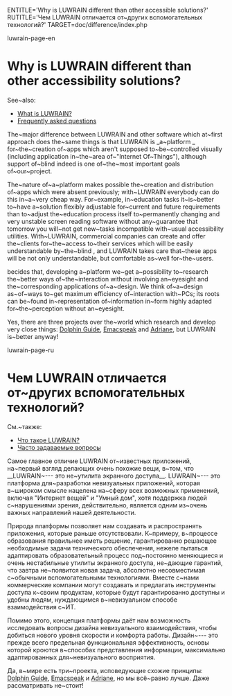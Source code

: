 
ENTITLE='Why is LUWRAIN different than other accessible solutions?'
RUTITLE='Чем LUWRAIN отличается от~других вспомогательных технологий?'
TARGET=doc/difference/index.php

luwrain-page-en

# Why is LUWRAIN different than other accessibility solutions?

See~also:

* [What is LUWRAIN?](local:/doc/about/)
* [Frequently asked questions](local:/doc/faq/)

The~major difference between LUWRAIN and other software which at~first approach does the~same things 
is that LUWRAIN is _a~platform _ for~the~creation of~apps which aren't supposed to~be~controlled visually
(including application in~the~area of~"Internet Of~Things"),
although support of~blind indeed is  one of~the~most important goals of~our~project.

The~nature of~a~platform makes possible the~creation and distribution of~apps which were absent previously;
with~LUWRAIN everybody can do this in~a~very cheap way.
For~example, in~education tasks  it~is~better to~have a~solution flexibly adjustable  for~current and future requirements
than  to~adjust the~education process itself to~permanently changing and very unstable screen reading software
without any~guarantee that tomorrow you will~not get new~tasks incompatible with~usual accessibility utilities.
With~LUWRAIN, commercial companies can create and offer the~clients for~the~access to~their services which will be easily understandable by~the~blind ,
and LUWRAIN  takes care that~these apps will be
not only understandable, but comfortable as~well for~the~users.

becides that,  developing a~platform we~get a~possibility to~research
the~better ways of~the~interaction without involving an~eyesight  and the~corresponding applications of~a~design.
We think of~a~design  as~of~ways  to~get maximum  efficiency of~interaction with~PCs;
its roots  can be~found in~representation of~information  in~form highly adapted for~the~perception without an~eyesight.

Yes, there are three projects over the~world which  research and develop very close things:
[Dolphin Guide](http://www.yourdolphin.com/productdetail.asp?id=30),
[Emacspeak](http://emacspeak.sourceforge.net) and
[Adriane](http://www.knopper.net/knoppix-adriane/index-en.html),
but LUWRAIN is~better anyway!

luwrain-page-ru

# Чем LUWRAIN отличается от~других вспомогательных технологий?

См.~также:

* [Что такое LUWRAIN?](local:/doc/about/)
* [Часто задаваемые вопросы](local:/doc/faq/)

Самое главное отличие LUWRAIN от~известных приложений, на~первый взгляд  делающих очень похожие вещи, в~том,
что __LUWRAIN~--- это не~утилита экранного доступа__.
LUWRAIN~--- это платформа для~разработки невизуальных приложений, которая  в~широком смысле нацелена на~сферу всех возможных применений,
включая "Интернет вещей" и "Умный дом",
хотя поддержка людей с~нарушениями зрения, действительно, является одним из~очень важных   направлений нашей деятельности.

Природа платформы позволяет нам создавать и распространять приложения, которые раньше отсутствовали.
К~примеру, в~процессе образования правильнее иметь решение, гарантированно решающее необходимые задачи технического обеспечения,
нежеле  пытаться адаптировать образовательный процесс под~постоянно меняющиеся и очень нестабильные утилиты экранного доступа,
не~дающие гарантий, что  завтра не~появится новая задача, абсолютно  несовместимая с~обычными вспомогательными технологиями.
Вместе с~нами коммерческие компании могут создавать и предлагать инструменты доступа к~своим продуктам,
которые будут гарантированно доступны и удобны людям, нуждающимся в~невизуальном способе взаимодействия с~ИТ.

Помимо этого, концепция платформы  даёт нам возможность исследовать вопросы дизайна невизуального взаимодействия, чтобы добиться нового уровня скорости и комфорта работы.
Дизайн~--- это прежде всего предельная функциональная эффективность,
основы которой кроются в~способах представления информации,
максимально адаптированных для~невизуального восприятия.

Да, в~мире есть три~проекта, исповедующие схожие принципы:
[Dolphin Guide](http://www.yourdolphin.com/productdetail.asp?id=30),
[Emacspeak](http://emacspeak.sourceforge.net) и
[Adriane](http://www.knopper.net/knoppix-adriane/index-en.html),
но мы всё~равно лучше.
Даже рассматривать не~стоит!
